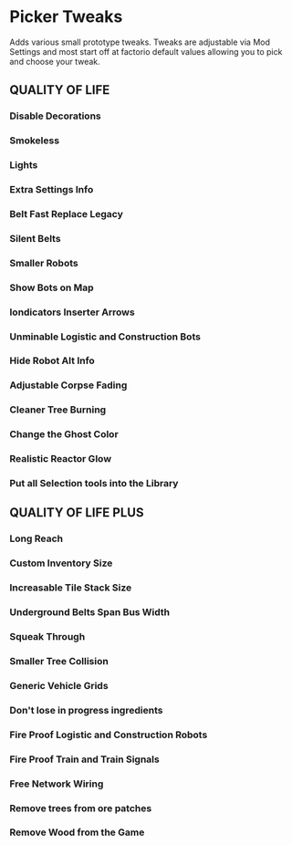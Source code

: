 # Picker Tweaks

Adds various small prototype tweaks. Tweaks are adjustable via Mod Settings and most start off at factorio default values allowing you to pick and choose your tweak.

## QUALITY OF LIFE

### Disable Decorations

### Smokeless

### Lights

### Extra Settings Info

### Belt Fast Replace Legacy

### Silent Belts

### Smaller Robots

### Show Bots on Map

### Iondicators Inserter Arrows

### Unminable Logistic and Construction Bots

### Hide Robot Alt Info

### Adjustable Corpse Fading

### Cleaner Tree Burning

### Change the Ghost Color

### Realistic Reactor Glow

### Put all Selection tools into the Library

## QUALITY OF LIFE PLUS

### Long Reach

### Custom Inventory Size

### Increasable Tile Stack Size

### Underground Belts Span Bus Width

### Squeak Through

### Smaller Tree Collision

### Generic Vehicle Grids

### Don't lose in progress ingredients

### Fire Proof Logistic and Construction Robots

### Fire Proof Train and Train Signals

### Free Network Wiring

### Remove trees from ore patches

### Remove Wood from the Game
